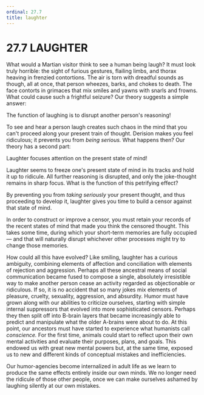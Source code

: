 ```yaml
---
ordinal: 27.7
title: laughter
---
```


# 27.7 LAUGHTER 

<p>What would a Martian visitor think to see a human being laugh? It must look truly horrible: the sight of furious gestures, flailing limbs, and thorax heaving in frenzied contortions. The air is torn with dreadful sounds as though, all at once, that person wheezes, barks, and chokes to death. The face contorts in grimaces that mix smiles and yawns with snarls and frowns. What could cause such a frightful seizure? Our theory suggests a simple answer:</p>
<p>The function of laughing is to disrupt another person's reasoning!</p>
<p>To see and hear a person laugh creates such chaos in the mind that you can't proceed along your present train of thought. Derision makes you feel ridiculous; it prevents you from <em>being serious.</em> What happens then? Our theory has a second part:</p>
<p>Laughter focuses attention on the present state of mind!</p>
<p>Laughter seems to freeze one's present state of mind in its tracks and hold it up to ridicule. All further reasoning is disrupted, and only the joke-thought remains in sharp focus. What is the function of this petrifying effect?</p>
<p>By preventing you from <em>taking seriously</em> your present thought, and thus proceeding to develop it, laughter gives you time to build a censor against that state of mind.</p>
<p>In order to construct or improve a censor, you must retain your records of the recent states of mind that made you think the censored thought. This takes some time, during which your short-term memories are fully occupied &mdash; and that will naturally disrupt whichever other processes might try to change those memories.</p>
<p>How could all this have evolved? Like smiling, laughter has a curious ambiguity, combining elements of affection and conciliation with elements of rejection and aggression. Perhaps all these ancestral means of social communication became fused to compose a single, absolutely irresistible way to make another person cease an activity regarded as objectionable or ridiculous. If so, it is no accident that so many jokes mix elements of pleasure, cruelty, sexuality, aggression, and absurdity. Humor must have grown along with our abilities to criticize ourselves, starting with simple internal suppressors that evolved into more sophisticated censors. Perhaps they then split off into B-brain layers that became increasingly able to predict and manipulate what the older A-brains were about to do. At this point, our ancestors must have started to experience what humanists call <em>conscience.</em> For the first time, animals could start to reflect upon their own mental activities and evaluate their purposes, plans, and goals. This endowed us with great new mental powers but, at the same time, exposed us to new and different kinds of conceptual mistakes and inefficiencies.</p>
<p>Our humor-agencies become internalized in adult life as we learn to produce the same effects entirely inside our own minds. We no longer need the ridicule of those other people, once we can make ourselves ashamed by laughing silently at our own mistakes.</p>